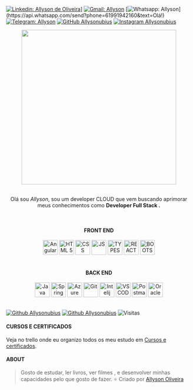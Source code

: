 [![Linkedin: Allyson de Oliveira](https://img.shields.io/badge/-LinkedIn-blue?style=for-the-badge&logo=Linkedin&logoColor=white&link=https://www.linkedin.com/in/allyson-de-oliveira-6b3596164/)](https://www.linkedin.com/in/eliezerzarpelao//)]
[![Gmail: Allyson](https://img.shields.io/badge/-Gmail-c14438?style=for-the-badge&logo=Gmail&logoColor=white&link=mailto:allysontrabalho7@gmail.com)](mailto:allysontrabalho7@gmail.com)
[![Whatsapp: Allyson](https://img.shields.io/badge/-Whatsapp-4CA143?style=for-the-badge&logo=whatsapp&logoColor=white&link=https://api.whatsapp.com/send?phone=61991942160&text=Olá!)](https://api.whatsapp.com/send?phone=61991942160&text=Olá!)
[![Telegram: Allyson ](https://img.shields.io/badge/Telegram-@Allysonoliveirabrandao-blue?style=for-the-badge&logo=Telegram)](https://t.me/allysonoliveirabrandao)
[![GitHub Allysonubius](https://img.shields.io/github/followers/allysonubius?style=for-the-badge&logo=Github)](https://github.com/Allysonubius)
[![Instagram Allysonubius](https://img.shields.io/badge/-Instagram-C13584?style=for-the-badge&labelColor=C13584&logo=instagram&logoColor=white&link=https://www.instagram.com/allysonubius/)](https://www.instagram.com/allysonubius/)




<div align="center">
  <img height="420" src="https://media1.tenor.com/images/599e2459adce5e829dfa08b8b9d45add/tenor.gif?itemid=14038179">
</div>

<br/>
<p align="center">
Olá sou<i> Allyson</i>, sou um developer CLOUD que vem buscando aprimorar meus conhecimentos como <b>Developer Full Stack .</b> 
</p>
<br/>
<div align="center">
<h4 >FRONT END</h4>
  <img  alt="Angular" width="40px" src="https://img.icons8.com/color/48/000000/angularjs.png" />
  <img  alt="HTML 5" width="40px" src="https://img.icons8.com/color/48/000000/html-5.png"/>
  <img  alt="CSS" width="40px" src="https://img.icons8.com/color/48/000000/css3.png"/>
  <img  alt="JS" width="40px" src="https://img.icons8.com/color/48/000000/javascript.png"/>
  <img  alt="TYPESCRIPT" width="40px" src="https://img.icons8.com/color/48/000000/typescript.png"/>
  <img  alt="REACT JS" width="40px" src="https://img.icons8.com/nolan/64/react-native.png"/>
  <img  alt="BOOTSTRAP" width="40px" src="https://img.icons8.com/color/48/000000/bootstrap.png"/> 
</div>
<br/>
<div align="center">
<h4 >BACK END</h4>
  <img  alt="Java" width="40px" src="https://img.icons8.com/color/48/000000/java-coffee-cup-logo.png"/>
  <img  alt="Spring boot" width="40px" src="https://img.icons8.com/color/48/000000/spring-logo.png"/>
  <img  alt="Azure SQL Server" width="40px" src="https://img.icons8.com/color/48/000000/azure-1.png"/>
  <img  alt="Git" width="40px" src="https://img.icons8.com/color/48/000000/git.png"/>
  <img  alt="Intelij IDEA" width="40px" src="https://img.icons8.com/color/48/000000/intellij-idea.png"/>
  <img  alt="VSCODE" width="40px" src="https://img.icons8.com/fluent/48/000000/visual-studio-code-2019.png"/>
  <img  alt="Postman" width="40px" src="https://img.icons8.com/dusk/64/000000/postman-api.png"/>
  <img  alt="Oracle" width="40px" src="https://img.icons8.com/color/48/000000/oracle-logo.png"/>
</div>
<br/>

[![Github Allysonubius](https://github.com/anuraghazra/github-readme-stats/workflows/Test/badge.svg?style=for-the-badge&logo=Test)](https://github.com/Allysonubius)
[![Github Allysonubius](https://img.shields.io/github/issues-pr/anuraghazra/github-readme-stats?color=0088ff)](https://github.com/Allysonubius)
![Visitas](https://visitor-badge.glitch.me/badge?page_id=Allysonubius)

#### CURSOS E CERTIFICADOS

  <div>
    <p>Veja no trello onde eu organizo todos os meu estudo em 
    <a target="_blank" href="https://trello.com/b/5w5QtwG6/cursos-e-certificados">
    Cursos e certificados</a>.</p>
  </div>

#### ABOUT

> Gosto de estudar, ler livros, ver filmes , e desenvolver minhas capacidades pelo que gosto de fazer.
⭐️ Criado por [Allyson Oliveira](https://github.com/Allysonubius)

